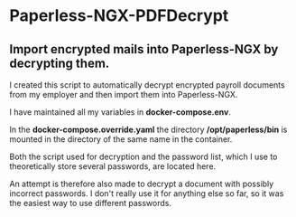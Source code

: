 # Paperless-NGX-PDFDecrypt

## Import encrypted mails into Paperless-NGX by decrypting them.



I created this script to automatically decrypt encrypted payroll documents from my employer and then import them into Paperless-NGX.

I have maintained all my variables in **docker-compose.env**.

In the **docker-compose.override.yaml** the directory **/opt/paperless/bin** is mounted in the directory of the same name in the container.

Both the script used for decryption and the password list, which I use to theoretically store several passwords, are located here.

An attempt is therefore also made to decrypt a document with possibly incorrect passwords. I don't really use it for anything else so far, so it was the easiest way to use different passwords.
